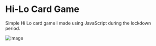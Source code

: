 # Hi-Lo Card Game

Simple Hi Lo card game I made using JavaScript during the lockdown period.


![image](https://user-images.githubusercontent.com/73957889/143138871-257191eb-6c7b-4140-8251-c8f9db83d3b4.PNG)

